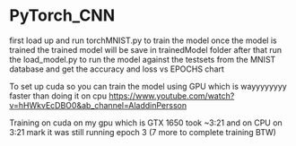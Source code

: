 # PyTorch_CNN
 
 first load up and run torchMNIST.py to train the model once the model is trained the trained model will be save in trainedModel folder after that run the load_model.py to run the model against the testsets from the MNIST database and get the accuracy and loss vs EPOCHS chart
 
 To set up cuda so you can train the model using GPU which is wayyyyyyyy faster than doing it on cpu
https://www.youtube.com/watch?v=hHWkvEcDBO0&ab_channel=AladdinPersson


Training on cuda on my gpu which is GTX 1650 took ~3:21 and on CPU on 3:21 mark it was still running epoch 3 (7 more to complete training BTW)


